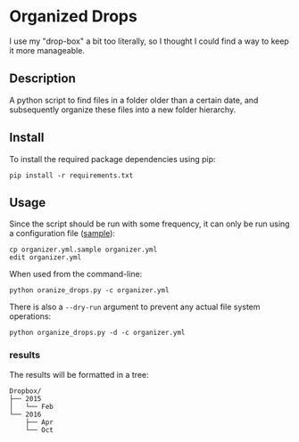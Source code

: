 # Organized Drops

I use my "drop-box" a bit too literally, so I thought I could find a way to
keep it more manageable.

## Description

A python script to find files in a folder older than a certain date, and
subsequently organize these files into a new folder hierarchy.

## Install

To install the required package dependencies using pip:

    pip install -r requirements.txt

## Usage

Since the script should be run with some frequency, it can only be run using a
configuration file ([sample](./organizer.yml.sample)):

    cp organizer.yml.sample organizer.yml
    edit organizer.yml

When used from the command-line:

    python oranize_drops.py -c organizer.yml

There is also a `--dry-run` argument to prevent any actual file system
operations:

    python organize_drops.py -d -c organizer.yml

### results

The results will be formatted in a tree:

    Dropbox/
    ├── 2015
    │   └── Feb
    └── 2016
        ├── Apr
        └── Oct
